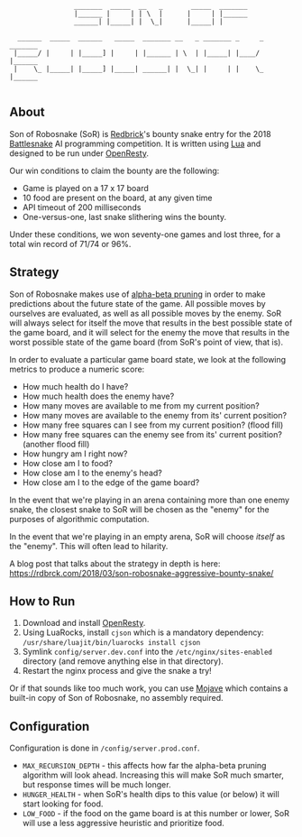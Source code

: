 ```
                _______  _____  __   _       _____  _______            
                |______ |     | | \  |      |     | |______            
                ______| |_____| |  \_|      |_____| |                  
                                                                       
  ______  _____  ______   _____  _______ __   _ _______ _     _ _______
 |_____/ |     | |_____] |     | |______ | \  | |_____| |____/  |______
 |    \_ |_____| |_____] |_____| ______| |  \_| |     | |    \_ |______
                                                                       
```

## About
Son of Robosnake (SoR) is [Redbrick](http://www.rdbrck.com)'s bounty snake entry for the 2018 [Battlesnake](http://www.battlesnake.io) AI programming competition. It is written using [Lua](https://www.lua.org/) and designed to be run under [OpenResty](http://openresty.org/).

Our win conditions to claim the bounty are the following:
* Game is played on a 17 x 17 board
* 10 food are present on the board, at any given time
* API timeout of 200 milliseconds
* One-versus-one, last snake slithering wins the bounty.

Under these conditions, we won seventy-one games and lost three, for a total win record of 71/74 or 96%.


## Strategy
Son of Robosnake makes use of [alpha-beta pruning](https://en.wikipedia.org/wiki/Alpha%E2%80%93beta_pruning) in order to make predictions about the future state of the game. All possible moves by ourselves are evaluated, as well as all possible moves by the enemy. SoR will always select for itself the move that results in the best possible state of the game board, and it will select for the enemy the move that results in the worst possible state of the game board (from SoR's point of view, that is).

In order to evaluate a particular game board state, we look at the following metrics to produce a numeric score:

* How much health do I have?
* How much health does the enemy have?
* How many moves are available to me from my current position?
* How many moves are available to the enemy from its' current position?
* How many free squares can I see from my current position? (flood fill)
* How many free squares can the enemy see from its' current position? (another flood fill)
* How hungry am I right now?
* How close am I to food?
* How close am I to the enemy's head?
* How close am I to the edge of the game board?

In the event that we're playing in an arena containing more than one enemy snake, the closest snake to SoR will be chosen as the "enemy" for the purposes of algorithmic computation.

In the event that we're playing in an empty arena, SoR will choose *itself* as the "enemy". This will often lead to hilarity.

A blog post that talks about the strategy in depth is here: https://rdbrck.com/2018/03/son-robosnake-aggressive-bounty-snake/


## How to Run
1. Download and install [OpenResty](http://openresty.org/).
2. Using LuaRocks, install `cjson` which is a mandatory dependency: `/usr/share/luajit/bin/luarocks install cjson`
3. Symlink `config/server.dev.conf` into the `/etc/nginx/sites-enabled` directory (and remove anything else in that directory).
4. Restart the nginx process and give the snake a try!

Or if that sounds like too much work, you can use [Mojave](https://github.com/smallsco/mojave) which contains a built-in copy of Son of Robosnake, no assembly required.


## Configuration
Configuration is done in `/config/server.prod.conf`. 

* `MAX_RECURSION_DEPTH` - this affects how far the alpha-beta pruning algorithm will look ahead. Increasing this will make SoR much smarter, but response times will be much longer.
* `HUNGER_HEALTH` - when SoR's health dips to this value (or below) it will start looking for food.
* `LOW_FOOD` - if the food on the game board is at this number or lower, SoR will use a less aggressive heuristic and prioritize food.
